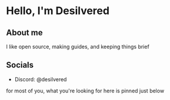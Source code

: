 # Hello, I'm Desilvered
## About me
I like open source, making guides, and keeping things brief

## Socials
- Discord: @desilvered

for most of you, what you're looking for here is pinned just below


<!--
**Silverr12/Silverr12** is a ✨ _special_ ✨ repository because its `README.md` (this file) appears on your GitHub profile.

Here are some ideas to get you started:

- 🔭 I’m currently working on ...
- 🌱 I’m currently learning ...
- 👯 I’m looking to collaborate on ...
- 🤔 I’m looking for help with ...
- 💬 Ask me about ...
- 📫 How to reach me: ...
- 😄 Pronouns: ...
- ⚡ Fun fact: ...
-->
